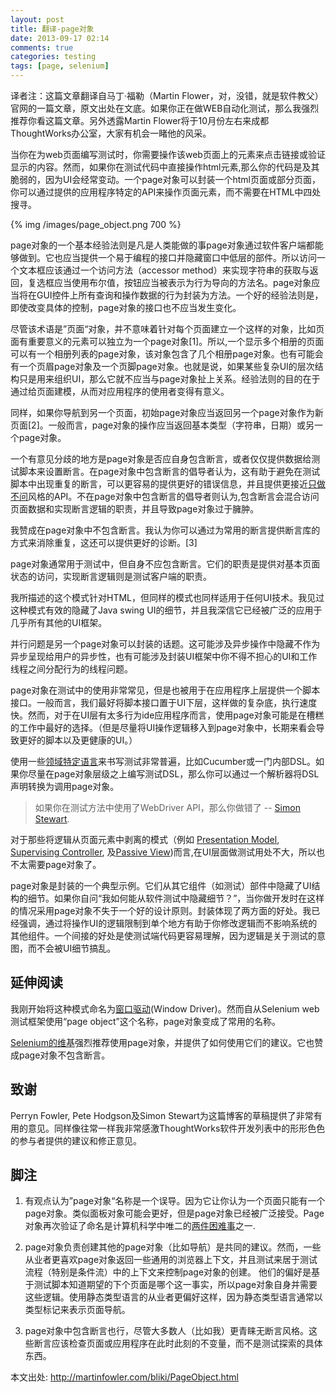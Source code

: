 ```yaml
---
layout: post
title: 翻译-page对象
date: 2013-09-17 02:14
comments: true
categories: testing
tags: [page, selenium]
---
```


译者注：这篇文章翻译自马丁·福勒（Martin Flower，对，没错，就是软件教父）官网的一篇文章，原文出处在文底。如果你正在做WEB自动化测试，那么我强烈推荐你看这篇文章。另外透露Martin Flower将于10月份左右来成都ThoughtWorks办公室，大家有机会一睹他的风采。

<!-- more -->


当你在为web页面编写测试时，你需要操作该web页面上的元素来点击链接或验证显示的内容。然而，如果你在测试代码中直接操作html元素,那么你的代码是及其脆弱的，因为UI会经常变动。一个page对象可以封装一个html页面或部分页面，你可以通过提供的应用程序特定的API来操作页面元素，而不需要在HTML中四处搜寻。

{% img /images/page_object.png 700 %}

page对象的一个基本经验法则是凡是人类能做的事page对象通过软件客户端都能够做到。它也应当提供一个易于编程的接口并隐藏窗口中低层的部件。所以访问一个文本框应该通过一个访问方法（accessor method）来实现字符串的获取与返回，复选框应当使用布尔值，按钮应当被表示为行为导向的方法名。page对象应当将在GUI控件上所有查询和操作数据的行为封装为方法。一个好的经验法则是，即使改变具体的控制，page对象的接口也不应当发生变化。

尽管该术语是”页面“对象，并不意味着针对每个页面建立一个这样的对象，比如页面有重要意义的元素可以独立为一个page对象[1]。所以,一个显示多个相册的页面可以有一个相册列表的page对象，该对象包含了几个相册page对象。也有可能会有一个页眉page对象及一个页脚page对象。也就是说，如果某些复杂UI的层次结构只是用来组织UI，那么它就不应当与page对象扯上关系。经验法则的目的在于通过给页面建模，从而对应用程序的使用者变得有意义。

同样，如果你导航到另一个页面，初始page对象应当返回另一个page对象作为新页面[2]。一般而言，page对象的操作应当返回基本类型（字符串，日期）或另一个page对象。

一个有意见分歧的地方是page对象是否应自身包含断言，或者仅仅提供数据给测试脚本来设置断言。在page对象中包含断言的倡导者认为，这有助于避免在测试脚本中出现重复的断言，可以更容易的提供更好的错误信息，并且提供更接近[只做不问](http://martinfowler.com/bliki/TellDontAsk.html )风格的API。不在page对象中包含断言的倡导者则认为,包含断言会混合访问页面数据和实现断言逻辑的职责，并且导致page对象过于臃肿。

我赞成在page对象中不包含断言。我认为你可以通过为常用的断言提供断言库的方式来消除重复，这还可以提供更好的诊断。[3]

page对象通常用于测试中，但自身不应包含断言。它们的职责是提供对基本页面状态的访问，实现断言逻辑则是测试客户端的职责。

我所描述的这个模式针对HTML，但同样的模式也同样适用于任何UI技术。我见过这种模式有效的隐藏了Java swing UI的细节，并且我深信它已经被广泛的应用于几乎所有其他的UI框架。

并行问题是另一个page对象可以封装的话题。这可能涉及异步操作中隐藏不作为异步呈现给用户的异步性，也有可能涉及封装UI框架中你不得不担心的UI和工作线程之间分配行为的线程问题。

page对象在测试中的使用非常常见，但是也被用于在应用程序上层提供一个脚本接口。一般而言，我们最好将脚本接口置于UI下层，这样做的复杂底，执行速度快。然而，对于在UI层有太多行为ide应用程序而言，使用page对象可能是在槽糕的工作中最好的选择。（但是尽量将UI操作逻辑移入到page对象中，长期来看会导致更好的脚本以及更健康的UI。）

使用一些[领域特定语言](http://martinfowler.com/bliki/DomainSpecificLanguage.html )来书写测试非常普遍，比如Cucumber或一门内部DSL。如果你尽量在page对象层级之上编写测试DSL，那么你可以通过一个解析器将DSL声明转换为调用page对象。

> 如果你在测试方法中使用了WebDriver API，那么你做错了 -- [Simon Stewart](http://blog.rocketpoweredjetpants.com/ ).


对于那些将逻辑从页面元素中剥离的模式（例如 [Presentation Model](http://martinfowler.com/eaaDev/PresentationModel.html ), [Supervising Controller](http://martinfowler.com/eaaDev/SupervisingPresenter.html ), 及[Passive View](http://martinfowler.com/eaaDev/PassiveScreen.html ))而言,在UI层面做测试用处不大，所以也不太需要page对象了。 

page对象是封装的一个典型示例。它们从其它组件（如测试）部件中隐藏了UI结构的细节。如果你自问“我如何能从软件测试中隐藏细节？”，当你做开发时在这样的情况采用page对象不失于一个好的设计原则。封装体现了两方面的好处。我已经强调，通过将操作UI的逻辑限制到单个地方有助于你修改逻辑而不影响系统的其他组件。一个间接的好处是使测试端代码更容易理解，因为逻辑是关于测试的意图，而不会被UI细节搞乱。


## 延伸阅读

我刚开始将这种模式命名为[窗口驱动](http://martinfowler.com/eaaDev/WindowDriver.html)(Window Driver)。然而自从Selenium web测试框架使用“page object”这个名称，page对象变成了常用的名称。


[Selenium的维基](https://code.google.com/p/selenium/wiki/PageObjects )强烈推荐使用page对象，并提供了如何使用它们的建议。它也赞成page对象不包含断言。


## 致谢

Perryn Fowler, Pete Hodgson及Simon Stewart为这篇博客的草稿提供了非常有用的意见。同样像往常一样我非常感激ThoughtWorks软件开发列表中的形形色色的参与者提供的建议和修正意见。

## 脚注

1. 有观点认为”page对象“名称是一个误导。因为它让你认为一个页面只能有一个page对象。类似面板对象可能会更好，但是page对象已经被广泛接受。Page对象再次验证了命名是计算机科学中唯二的[两件困难事](http://martinfowler.com/bliki/TwoHardThings.html)之一.

2. page对象负责创建其他的page对象（比如导航）是共同的建议。然而，一些从业者更喜欢page对象返回一些通用的浏览器上下文，并且测试来居于测试流程（特别是条件流）中的上下文来控制page对象的创建。
他们的偏好是基于测试脚本知道期望的下个页面是哪个这一事实，所以page对象自身并需要这些逻辑。使用静态类型语言的从业者更偏好这样，因为静态类型语言通常以类型标记来表示页面导航。

3. page对象中包含断言也行，尽管大多数人（比如我）更青睐无断言风格。这些断言应该检查页面或应用程序在此时此刻的不变量，而不是测试探索的具体东西。


本文出处: <http://martinfowler.com/bliki/PageObject.html>
